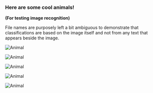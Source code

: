 ### Here are some cool animals!

**(For testing image recognition)**

File names are purposely left a bit ambiguous to demonstrate that classifications are based on the image itself and not from any text that appears beside the image.

![](https://raw.githubusercontent.com/mdmintz/TensorPy/master/sample_images/bird_animal.jpg "Animal")

![](https://raw.githubusercontent.com/mdmintz/TensorPy/master/sample_images/cat_animal.jpg "Animal")

![](https://raw.githubusercontent.com/mdmintz/TensorPy/master/sample_images/happy_animal.jpg "Animal")

![](https://raw.githubusercontent.com/mdmintz/TensorPy/master/sample_images/reptile_animal.jpg "Animal")

![](https://raw.githubusercontent.com/mdmintz/TensorPy/master/sample_images/water_animal.jpg "Animal")
